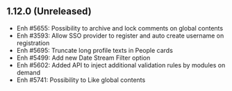 1.12.0 (Unreleased)
-------------------
- Enh #5655: Possibility to archive and lock comments on global contents
- Enh #3593: Allow SSO provider to register and auto create username on registration 
- Enh #5695: Truncate long profile texts in People cards
- Enh #5499: Add new Date Stream Filter option
- Enh #5602: Added API to inject additional validation rules by modules on demand
- Enh #5741: Possibility to Like global contents
